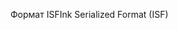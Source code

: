<span data-ttu-id="6f528-101">Формат ISF</span><span class="sxs-lookup"><span data-stu-id="6f528-101">Ink Serialized Format (ISF)</span></span>